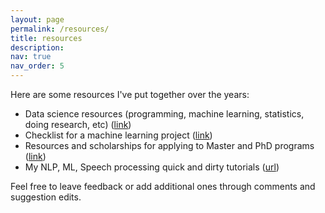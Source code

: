 ```yaml
---
layout: page
permalink: /resources/
title: resources
description: 
nav: true
nav_order: 5
---
```


Here are some resources I've put together over the years:

- Data science resources (programming, machine learning, statistics, doing research, etc) ([link](https://docs.google.com/document/d/127Npk6Z2gV-p_ewwnRz7qDyvKKRI6vb6Yg3zKnOw16s/edit?usp=sharing))
- Checklist for a machine learning project ([link](https://docs.google.com/document/d/1xA8nz5CvB1iQaRbvFv0XRnPbkm7yYQ18lFcKmP-IFmY/edit?usp=sharing))
- Resources and scholarships for applying to Master and PhD programs ([link](https://docs.google.com/document/d/129lplW2mpQmIpXeRJwN4LCUG-2Qd84IUCG1plUMYbzw/edit?usp=sharing))
- My NLP, ML, Speech processing quick and dirty tutorials ([url](https://github.com/danielmlow/tutorials/blob/main/README.md))

Feel free to leave feedback or add additional ones through comments and suggestion edits.
